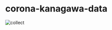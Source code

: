 # corona-kanagawa-data


![collect](https://github.com/tamitami5c/corona-kanagawa-data/workflows/collect/badge.svg?branch=main)
